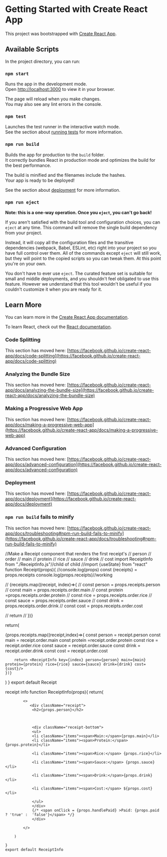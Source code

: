 # Getting Started with Create React App

This project was bootstrapped with [Create React App](https://github.com/facebook/create-react-app).

## Available Scripts

In the project directory, you can run:

### `npm start`

Runs the app in the development mode.\
Open [http://localhost:3000](http://localhost:3000) to view it in your browser.

The page will reload when you make changes.\
You may also see any lint errors in the console.

### `npm test`

Launches the test runner in the interactive watch mode.\
See the section about [running tests](https://facebook.github.io/create-react-app/docs/running-tests) for more information.

### `npm run build`

Builds the app for production to the `build` folder.\
It correctly bundles React in production mode and optimizes the build for the best performance.

The build is minified and the filenames include the hashes.\
Your app is ready to be deployed!

See the section about [deployment](https://facebook.github.io/create-react-app/docs/deployment) for more information.

### `npm run eject`

**Note: this is a one-way operation. Once you `eject`, you can't go back!**

If you aren't satisfied with the build tool and configuration choices, you can `eject` at any time. This command will remove the single build dependency from your project.

Instead, it will copy all the configuration files and the transitive dependencies (webpack, Babel, ESLint, etc) right into your project so you have full control over them. All of the commands except `eject` will still work, but they will point to the copied scripts so you can tweak them. At this point you're on your own.

You don't have to ever use `eject`. The curated feature set is suitable for small and middle deployments, and you shouldn't feel obligated to use this feature. However we understand that this tool wouldn't be useful if you couldn't customize it when you are ready for it.

## Learn More

You can learn more in the [Create React App documentation](https://facebook.github.io/create-react-app/docs/getting-started).

To learn React, check out the [React documentation](https://reactjs.org/).

### Code Splitting

This section has moved here: [https://facebook.github.io/create-react-app/docs/code-splitting](https://facebook.github.io/create-react-app/docs/code-splitting)

### Analyzing the Bundle Size

This section has moved here: [https://facebook.github.io/create-react-app/docs/analyzing-the-bundle-size](https://facebook.github.io/create-react-app/docs/analyzing-the-bundle-size)

### Making a Progressive Web App

This section has moved here: [https://facebook.github.io/create-react-app/docs/making-a-progressive-web-app](https://facebook.github.io/create-react-app/docs/making-a-progressive-web-app)

### Advanced Configuration

This section has moved here: [https://facebook.github.io/create-react-app/docs/advanced-configuration](https://facebook.github.io/create-react-app/docs/advanced-configuration)

### Deployment

This section has moved here: [https://facebook.github.io/create-react-app/docs/deployment](https://facebook.github.io/create-react-app/docs/deployment)

### `npm run build` fails to minify

This section has moved here: [https://facebook.github.io/create-react-app/docs/troubleshooting#npm-run-build-fails-to-minify](https://facebook.github.io/create-react-app/docs/troubleshooting#npm-run-build-fails-to-minify)



//Make a Receipt component that renders the first receipt's
// person
// order
// main
// protein
// rice
// sauce
// drink
// cost
import ReceiptInfo from "./ReceiptInfo.js"//child of child
//import {useState} from "react"
function Receipt(props){
//console.log(props)
const {receipts} = props.receipts
console.log(props.receipts)//working

// {receipts.map((receipt, index)=>{
    // const person = props.receipts.person
    // const main = props.receipts.order.main
    // const protein =props.receipts.order.protein
    // const rice = props.receipts.order.rice
    // const sauce = props.receipts.order.sauce
    // const drink = props.receipts.order.drink
    // const cost  = props.receipts.order.cost

//     return <ReceiptInfo key={index} person={person}  main={main} protein={protein} rice={rice} sauce={sauce} drink={drink} cost={cost}/>
//     })}<div>

return(
    
<div>
{props.receipts.map((receipt,index)=>{
        const person = receipt.person
        const main = receipt.order.main
        const protein =receipt.order.protein
        const rice = receipt.order.rice
        const sauce = receipt.order.sauce
        const drink = receipt.order.drink
        const cost  = receipt.order.cost
    
        return <ReceiptInfo key={index} person={person} main={main} protein={protein} rice={rice} sauce={sauce} drink={drink} cost={cost}/>
    })}



</div>
)   
}
export default Receipt

receipt info
function ReceiptInfo(props){
        return(
           
            <>
               <div className="receipt">
                <h2>{props.person}</h2>
                
                
                
                <div className="receipt-bottom">
                <ul>
                <li className="items"><span>Main:</span>{props.main}</li>
                <li className="items"><span>Protein:</span> {props.protein}</li>
                
                <li className="items"><span>Rice:</span> {props.rice}</li>
               
                <li className="items"><span>Sauce:</span> {props.sauce}</li>
                
                <li className="items"><span>Drink:</span>{props.drink}</li> 
                
                <li className="items"><span>Cost:</span> ${props.cost}</li>
                
                </ul>
                </div>
                {/* <span onClick = {props.handlePaid} >Paid: {props.paid ? 'true' :  'false'}</span> */}
                </div>
    
            </>
    
        )
        
    }
    export default ReceiptInfo